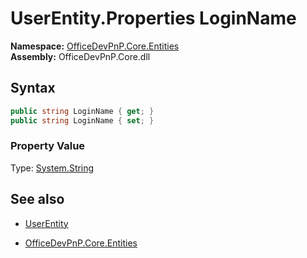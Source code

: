 # UserEntity.Properties LoginName
**Namespace:** [OfficeDevPnP.Core.Entities](OfficeDevPnP.Core.Entities.md)  
**Assembly:** OfficeDevPnP.Core.dll  
## Syntax
```C#
public string LoginName { get; }
public string LoginName { set; }
```

### Property Value
Type: [System.String](System.String.md) 

## See also
- [UserEntity](UserEntity.md) 

- [OfficeDevPnP.Core.Entities](OfficeDevPnP.Core.Entities.md)
